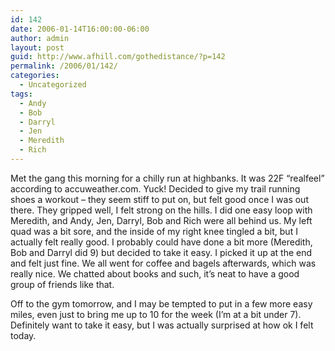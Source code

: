 ```yaml
---
id: 142
date: 2006-01-14T16:00:00-06:00
author: admin
layout: post
guid: http://www.afhill.com/gothedistance/?p=142
permalink: /2006/01/142/
categories:
  - Uncategorized
tags:
  - Andy
  - Bob
  - Darryl
  - Jen
  - Meredith
  - Rich
---
```

Met the gang this morning for a chilly run at highbanks. It was 22F &#8220;realfeel&#8221; according to accuweather.com. Yuck! Decided to give my trail running shoes a workout &#8211; they seem stiff to put on, but felt good once I was out there. They gripped well, I felt strong on the hills. I did one easy loop with Meredith, and Andy, Jen, Darryl, Bob and Rich were all behind us. My left quad was a bit sore, and the inside of my right knee tingled a bit, but I actually felt really good. I probably could have done a bit more (Meredith, Bob and Darryl did 9) but decided to take it easy. I picked it up at the end and felt just fine. We all went for coffee and bagels afterwards, which was really nice. We chatted about books and such, it&#8217;s neat to have a good group of friends like that.

Off to the gym tomorrow, and I may be tempted to put in a few more easy miles, even just to bring me up to 10 for the week (I&#8217;m at a bit under 7). Definitely want to take it easy, but I was actually surprised at how ok I felt today.